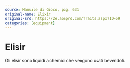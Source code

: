 ```yaml
---
source: Manuale di Gioco, pag. 631
original-name: Elixir
original-srd: https://2e.aonprd.com/Traits.aspx?ID=59
categories: [equipment]
---
```


# Elisir

Gli elisir sono liquidi alchemici che vengono usati bevendoli.
